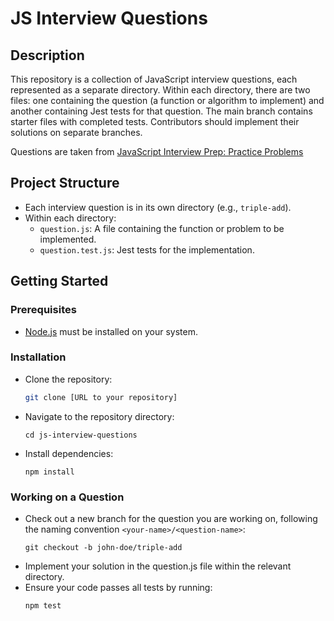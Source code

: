 # JS Interview Questions

## Description
This repository is a collection of JavaScript interview questions, each represented as a separate directory. Within each directory, there are two files: one containing the question (a function or algorithm to implement) and another containing Jest tests for that question. The main branch contains starter files with completed tests. Contributors should implement their solutions on separate branches.

Questions are taken from [JavaScript Interview Prep: Practice Problems](https://www.udemy.com/course/javascript-interview-prep/)

## Project Structure
- Each interview question is in its own directory (e.g., `triple-add`).
- Within each directory:
  - `question.js`: A file containing the function or problem to be implemented.
  - `question.test.js`: Jest tests for the implementation.

## Getting Started

### Prerequisites
- [Node.js](https://nodejs.org/) must be installed on your system.

### Installation
- Clone the repository:
  ```bash
  git clone [URL to your repository]
- Navigate to the repository directory:
  ```
  cd js-interview-questions
  ```
- Install dependencies:
  ```
  npm install
  ```

### Working on a Question
- Check out a new branch for the question you are working on, following the naming convention `<your-name>/<question-name>`:
  ```
  git checkout -b john-doe/triple-add
  ```
- Implement your solution in the question.js file within the relevant directory.
- Ensure your code passes all tests by running:
  ```
  npm test
  ```